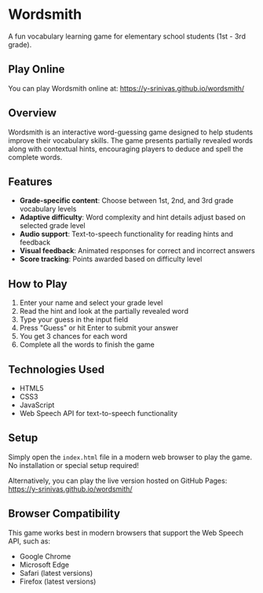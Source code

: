 # Wordsmith

A fun vocabulary learning game for elementary school students (1st - 3rd grade).

## Play Online

You can play Wordsmith online at: https://y-srinivas.github.io/wordsmith/

## Overview

Wordsmith is an interactive word-guessing game designed to help students improve their vocabulary skills. The game presents partially revealed words along with contextual hints, encouraging players to deduce and spell the complete words.

## Features

- **Grade-specific content**: Choose between 1st, 2nd, and 3rd grade vocabulary levels
- **Adaptive difficulty**: Word complexity and hint details adjust based on selected grade level
- **Audio support**: Text-to-speech functionality for reading hints and feedback
- **Visual feedback**: Animated responses for correct and incorrect answers
- **Score tracking**: Points awarded based on difficulty level

## How to Play

1. Enter your name and select your grade level
2. Read the hint and look at the partially revealed word
3. Type your guess in the input field
4. Press "Guess" or hit Enter to submit your answer
5. You get 3 chances for each word
6. Complete all the words to finish the game

## Technologies Used

- HTML5
- CSS3
- JavaScript
- Web Speech API for text-to-speech functionality

## Setup

Simply open the `index.html` file in a modern web browser to play the game. No installation or special setup required!

Alternatively, you can play the live version hosted on GitHub Pages: https://y-srinivas.github.io/wordsmith/

## Browser Compatibility

This game works best in modern browsers that support the Web Speech API, such as:
- Google Chrome
- Microsoft Edge
- Safari (latest versions)
- Firefox (latest versions)